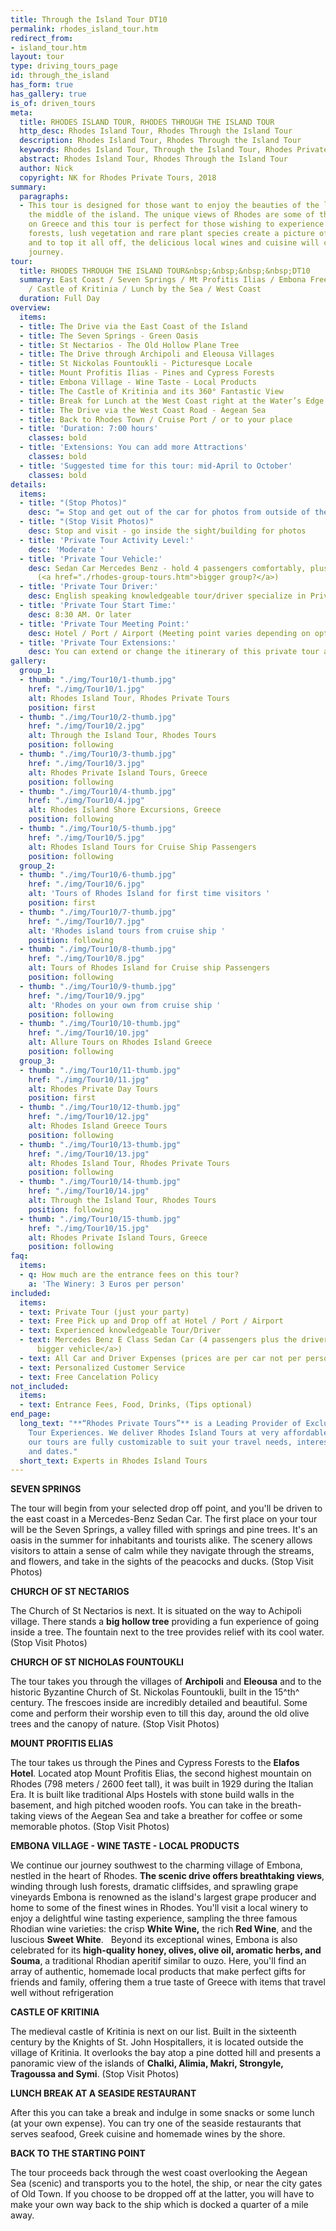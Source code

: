 ```yaml
---
title: Through the Island Tour DT10
permalink: rhodes_island_tour.htm
redirect_from:
- island_tour.htm
layout: tour
type: driving_tours_page
id: through_the_island
has_form: true
has_gallery: true
is_of: driven_tours
meta:
  title: RHODES ISLAND TOUR, RHODES THROUGH THE ISLAND TOUR
  http_desc: Rhodes Island Tour, Rhodes Through the Island Tour
  description: Rhodes Island Tour, Rhodes Through the Island Tour
  keywords: Rhodes Island Tour, Through the Island Tour, Rhodes Private Tours Greece
  abstract: Rhodes Island Tour, Rhodes Through the Island Tour
  author: Nick
  copyright: NK for Rhodes Private Tours, 2018
summary:
  paragraphs:
  - This tour is designed for those want to enjoy the beauties of the landscape in
    the middle of the island. The unique views of Rhodes are some of the most magnificent
    on Greece and this tour is perfect for those wishing to experience them. Dense
    forests, lush vegetation and rare plant species create a picture of great beauty
    and to top it all off, the delicious local wines and cuisine will complete the
    journey.
tour:
  title: RHODES THROUGH THE ISLAND TOUR&nbsp;&nbsp;&nbsp;&nbsp;DT10
  summary: East Coast / Seven Springs / Mt Profitis Ilias / Embona Free Wine Taste
    / Castle of Kritinia / Lunch by the Sea / West Coast
  duration: Full Day
overview:
  items:
  - title: The Drive via the East Coast of the Island
  - title: The Seven Springs - Green Oasis
  - title: St Nectarios - The Old Hollow Plane Tree
  - title: The Drive through Archipoli and Eleousa Villages
  - title: St Nickolas Fountoukli - Picturesque Locale
  - title: Mount Profitis Ilias - Pines and Cypress Forests
  - title: Embona Village - Wine Taste - Local Products
  - title: The Castle of Kritinia and its 360° Fantastic View
  - title: Break for Lunch at the West Coast right at the Water’s Edge
  - title: The Drive via the West Coast Road - Aegean Sea
  - title: Back to Rhodes Town / Cruise Port / or to your place
  - title: 'Duration: 7:00 hours'
    classes: bold
  - title: 'Extensions: You can add more Attractions'
    classes: bold
  - title: 'Suggested time for this tour: mid-April to October'
    classes: bold
details:
  items:
  - title: "(Stop Photos)"
    desc: "= Stop and get out of the car for photos from outside of the Sight/building"
  - title: "(Stop Visit Photos)"
    desc: Stop and visit - go inside the sight/building for photos
  - title: 'Private Tour Activity Level:'
    desc: 'Moderate '
  - title: 'Private Tour Vehicle:'
    desc: Sedan Car Mercedes Benz - hold 4 passengers comfortably, plus the driver
      (<a href="./rhodes-group-tours.htm">bigger group?</a>)
  - title: 'Private Tour Driver:'
    desc: English speaking knowledgeable tour/driver specialize in Private Tours
  - title: 'Private Tour Start Time:'
    desc: 8:30 AM. Or later
  - title: 'Private Tour Meeting Point:'
    desc: Hotel / Port / Airport (Meeting point varies depending on option booked)
  - title: 'Private Tour Extensions:'
    desc: You can extend or change the itinerary of this private tour as you like.
gallery:
  group_1:
  - thumb: "./img/Tour10/1-thumb.jpg"
    href: "./img/Tour10/1.jpg"
    alt: Rhodes Island Tour, Rhodes Private Tours
    position: first
  - thumb: "./img/Tour10/2-thumb.jpg"
    href: "./img/Tour10/2.jpg"
    alt: Through the Island Tour, Rhodes Tours
    position: following
  - thumb: "./img/Tour10/3-thumb.jpg"
    href: "./img/Tour10/3.jpg"
    alt: Rhodes Private Island Tours, Greece
    position: following
  - thumb: "./img/Tour10/4-thumb.jpg"
    href: "./img/Tour10/4.jpg"
    alt: Rhodes Island Shore Excursions, Greece
    position: following
  - thumb: "./img/Tour10/5-thumb.jpg"
    href: "./img/Tour10/5.jpg"
    alt: Rhodes Island Tours for Cruise Ship Passengers
    position: following
  group_2:
  - thumb: "./img/Tour10/6-thumb.jpg"
    href: "./img/Tour10/6.jpg"
    alt: 'Tours of Rhodes Island for first time visitors '
    position: first
  - thumb: "./img/Tour10/7-thumb.jpg"
    href: "./img/Tour10/7.jpg"
    alt: 'Rhodes island tours from cruise ship '
    position: following
  - thumb: "./img/Tour10/8-thumb.jpg"
    href: "./img/Tour10/8.jpg"
    alt: Tours of Rhodes Island for Cruise ship Passengers
    position: following
  - thumb: "./img/Tour10/9-thumb.jpg"
    href: "./img/Tour10/9.jpg"
    alt: 'Rhodes on your own from cruise ship '
    position: following
  - thumb: "./img/Tour10/10-thumb.jpg"
    href: "./img/Tour10/10.jpg"
    alt: Allure Tours on Rhodes Island Greece
    position: following
  group_3:
  - thumb: "./img/Tour10/11-thumb.jpg"
    href: "./img/Tour10/11.jpg"
    alt: Rhodes Private Day Tours
    position: first
  - thumb: "./img/Tour10/12-thumb.jpg"
    href: "./img/Tour10/12.jpg"
    alt: Rhodes Island Greece Tours
    position: following
  - thumb: "./img/Tour10/13-thumb.jpg"
    href: "./img/Tour10/13.jpg"
    alt: Rhodes Island Tour, Rhodes Private Tours
    position: following
  - thumb: "./img/Tour10/14-thumb.jpg"
    href: "./img/Tour10/14.jpg"
    alt: Through the Island Tour, Rhodes Tours
    position: following
  - thumb: "./img/Tour10/15-thumb.jpg"
    href: "./img/Tour10/15.jpg"
    alt: Rhodes Private Island Tours, Greece
    position: following
faq:
  items:
  - q: How much are the entrance fees on this tour?
    a: 'The Winery: 3 Euros per person'
included:
  items:
  - text: Private Tour (just your party)
  - text: Free Pick up and Drop off at Hotel / Port / Airport
  - text: Experienced knowledgeable Tour/Driver
  - text: Mercedes Benz E Class Sedan Car (4 passengers plus the driver) (<a href="./rhodes-group-tours.htm">or
      bigger vehicle</a>)
  - text: All Car and Driver Expenses (prices are per car not per person)
  - text: Personalized Customer Service
  - text: Free Cancelation Policy
not_included:
  items:
  - text: Entrance Fees, Food, Drinks, (Tips optional)
end_page:
  long_text: "**“Rhodes Private Tours”** is a Leading Provider of Exclusive and Personalized
    Tour Experiences. We deliver Rhodes Island Tours at very affordable rates. All
    our tours are fully customizable to suit your travel needs, interests, schedules,
    and dates."
  short_text: Experts in Rhodes Island Tours
---
```


**SEVEN SPRINGS**

The tour will begin from your selected drop off point, and you'll be driven to the east coast in a Mercedes-Benz Sedan Car. The first place on your tour will be the Seven Springs, a valley filled with springs and pine trees. It's an oasis in the summer for inhabitants and tourists alike. The scenery allows visitors to attain a sense of calm while they navigate through the streams, and flowers, and take in the sights of the peacocks and ducks.  (Stop Visit Photos)

**CHURCH OF ST NECTARIOS**

The Church of St Nectarios is next. It is situated on the way to Achipoli village. There stands a **big hollow tree** providing a fun experience of going inside a tree. The fountain next to the tree provides relief with its cool water. (Stop Visit Photos)

**CHURCH OF ST NICHOLAS FOUNTOUKLI**

The tour takes you through the villages of **Archipoli** and **Eleousa** and to the historic Byzantine Church of St. Nickolas Fountoukli, built in the 15^th^ century. The frescoes inside are incredibly detailed and beautiful. Some come and perform their worship even to till this day, around the old olive trees and the canopy of nature. (Stop Visit Photos)

**MOUNT PROFITIS ELIAS**

The tour takes us through the Pines and Cypress Forests to the **Elafos Hotel**. Located atop Mount Profitis Elias, the second highest mountain on Rhodes (798 meters / 2600 feet tall), it was built in 1929 during the Italian Era. It is built like traditional Alps Hostels with stone build walls in the basement, and high pitched wooden roofs.  You can take in the breath-taking views of the Aegean Sea and take a breather for coffee or some memorable photos. (Stop Visit Photos)

**EMBONA VILLAGE - WINE TASTE - LOCAL PRODUCTS**

We continue our journey southwest to the charming village of Embona, nestled in the heart of Rhodes. **The scenic drive offers breathtaking views**, winding through lush forests, dramatic cliffsides, and sprawling grape vineyards Embona is renowned as the island's largest grape producer and home to some of the finest wines in Rhodes. You'll visit a local winery to enjoy a delightful wine tasting experience, sampling the three famous Rhodian wine varieties: the crisp **White Wine,** the rich **Red Wine**, and the luscious **Sweet White**.   Beyond its exceptional wines, Embona is also celebrated for its **high-quality honey, olives, olive oil, aromatic herbs, and Souma**, a traditional Rhodian aperitif similar to ouzo. Here, you'll find an array of authentic, homemade local products that make perfect gifts for friends and family, offering them a true taste of Greece with items that travel well without refrigeration

**CASTLE OF KRITINIA**

The medieval castle of Kritinia is next on our list. Built in the sixteenth century by the Knights of St. John Hospitallers, it is located outside the village of Kritinia. It overlooks the bay atop a pine dotted hill and presents a panoramic view of the islands of **Chalki, Alimia, Makri, Strongyle, Tragoussa and Symi**. (Stop Visit Photos)

**LUNCH BREAK AT A SEASIDE RESTAURANT**

After this you can take a break and indulge in some snacks or some lunch (at your own expense). You can try one of the seaside restaurants that serves seafood, Greek cuisine and homemade wines by the shore.

**BACK TO THE STARTING POINT**

The tour proceeds back through the west coast overlooking the Aegean Sea (scenic) and transports you to the hotel, the ship, or near the city gates of Old Town. If you choose to be dropped off at the latter, you will have to make your own way back to the ship which is docked a quarter of a mile away.